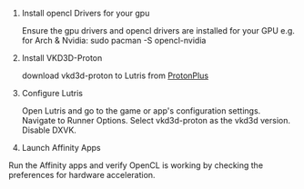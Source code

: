 1. Install opencl Drivers for your gpu

    Ensure the gpu drivers and opencl drivers are installed for your GPU
    e.g. for Arch & Nvidia:
    sudo pacman -S opencl-nvidia

2. Install VKD3D-Proton

    download vkd3d-proton to Lutris from [ProtonPlus](https://github.com/ProtonPlus/ProtonPlus)


3. Configure Lutris

    Open Lutris and go to the game or app's configuration settings.
    Navigate to Runner Options.
    Select vkd3d-proton as the vkd3d version.
    Disable DXVK.

4. Launch Affinity Apps

Run the Affinity apps and verify OpenCL is working by checking the preferences for hardware acceleration.
